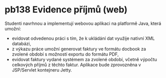 # pb138 Evidence příjmů (web)

Studenti navrhnou a implementují webovou aplikaci na platformě Java, která umožní:
- evidovat odvedenou práci s tím, že k ukládání dat využije nativní XML databázi,
- z výkazu práce umožní generovat faktury ve formátu docbook za zvolené období s možností exportu do formátu PDF,
- evidovat faktury vydané systémem za zvolené období, včetně výpočtu celkových příjmů z těchto faktur.
Aplikace bude zprovozněna v JSP/Servlet kontejneru Jetty.
